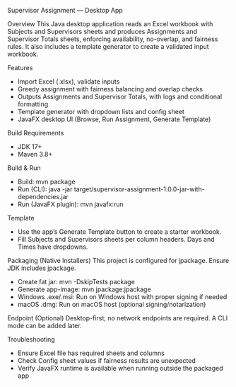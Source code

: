 Supervisor Assignment — Desktop App

Overview
This Java desktop application reads an Excel workbook with Subjects and Supervisors sheets and produces Assignments and Supervisor Totals sheets, enforcing availability, no-overlap, and fairness rules. It also includes a template generator to create a validated input workbook.

Features
- Import Excel (.xlsx), validate inputs
- Greedy assignment with fairness balancing and overlap checks
- Outputs Assignments and Supervisor Totals, with logs and conditional formatting
- Template generator with dropdown lists and config sheet
- JavaFX desktop UI (Browse, Run Assignment, Generate Template)

Build Requirements
- JDK 17+
- Maven 3.8+

Build & Run
- Build: mvn package
- Run (CLI): java -jar target/supervisor-assignment-1.0.0-jar-with-dependencies.jar
- Run (JavaFX plugin): mvn javafx:run

Template
- Use the app’s Generate Template button to create a starter workbook.
- Fill Subjects and Supervisors sheets per column headers. Days and Times have dropdowns.

Packaging (Native Installers)
This project is configured for jpackage. Ensure JDK includes jpackage.
- Create fat jar: mvn -DskipTests package
- Generate app-image: mvn jpackage:jpackage
- Windows .exe/.msi: Run on Windows host with proper signing if needed
- macOS .dmg: Run on macOS host (optional signing/notarization)

Endpoint (Optional)
Desktop-first; no network endpoints are required. A CLI mode can be added later.

Troubleshooting
- Ensure Excel file has required sheets and columns
- Check Config sheet values if fairness results are unexpected
- Verify JavaFX runtime is available when running outside the packaged app



